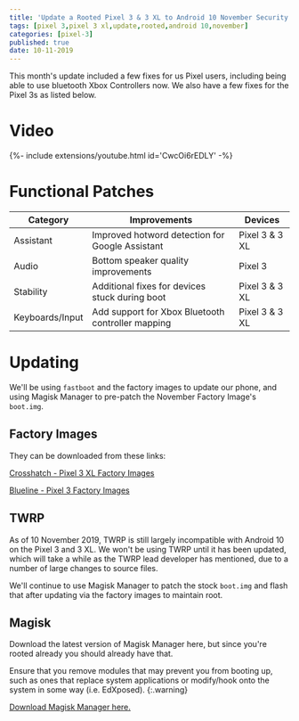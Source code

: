 ```yaml
---
title: 'Update a Rooted Pixel 3 & 3 XL to Android 10 November Security Update'
tags: [pixel 3,pixel 3 xl,update,rooted,android 10,november]
categories: [pixel-3]
published: true
date: 10-11-2019
---
```


This month's update included a few fixes for us Pixel users, including being able to use bluetooth Xbox Controllers now. We also have a few fixes for the Pixel 3s as listed below.

<!--more-->

# Video

<div>{%- include extensions/youtube.html id='CwcOi6rEDLY' -%}</div>

# Functional Patches

| Category        | Improvements                                      | Devices        |
| --------------- | ------------------------------------------------- | -------------- |
| Assistant       | Improved hotword detection for Google Assistant   | Pixel 3 & 3 XL |
| Audio           | Bottom speaker quality improvements               | Pixel 3        |
| Stability       | Additional fixes for devices stuck during boot    | Pixel 3 & 3 XL |
| Keyboards/Input | Add support for Xbox Bluetooth controller mapping | Pixel 3 & 3 XL |

# Updating

We'll be using `fastboot` and the factory images to update our phone, and using Magisk Manager to pre-patch the November Factory Image's `boot.img`.

## Factory Images
They can be downloaded from these links:

[Crosshatch - Pixel 3 XL Factory Images](https://developers.google.com/android/images#crosshatch)

[Blueline - Pixel 3 Factory Images](https://developers.google.com/android/images#blueline)

## TWRP
As of 10 November 2019, TWRP is still largely incompatible with Android 10 on the Pixel 3 and 3 XL. We won't be using TWRP until it has been updated, which will take a while as the TWRP lead developer has mentioned, due to a number of large changes to source files.

We'll continue to use Magisk Manager to patch the stock `boot.img` and flash that after updating via the factory images to maintain root.

## Magisk

Download the latest version of Magisk Manager here, but since you're rooted already you should already have that.

Ensure that you remove modules that may prevent you from booting up, such as ones that replace system applications or modify/hook onto the system in some way (i.e. EdXposed).
{:.warning}

[Download Magisk Manager here.](https://forum.xda-developers.com/apps/magisk/official-magisk-v7-universal-systemless-t3473445)